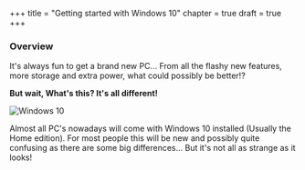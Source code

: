 +++
title = "Getting started with Windows 10"
chapter = true
draft = true
+++

### Overview

It's always fun to get a brand new PC... From all the flashy new features, more storage and extra power, what could possibly be better!?

__But wait, What's this? It's all different!__

![Windows 10](/images/Windows10abstract.png)

Almost all PC's nowadays will come with Windows 10 installed (Usually the Home edition). For most people this will be new and possibly quite confusing as there are some big differences... But it's not all as strange as it looks!